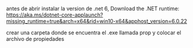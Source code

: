 antes de abrir instalar la version de .net 6, 
Download the .NET runtime:
https://aka.ms/dotnet-core-applaunch?missing_runtime=true&arch=x64&rid=win10-x64&apphost_version=6.0.22

crear una carpeta donde se encuentra el .exe llamada prop y colocar el archivo de propiedades